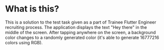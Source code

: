 # What is this?
This is a solution to the test task given as a part of Trainee Flutter Engineer recruiting process. The application displays the text "Hey there" in the middle of the screen. After tapping anywhere on the screen, a background color changes to a randomly generated color (it's able to generate 16777216 colors using RGB).